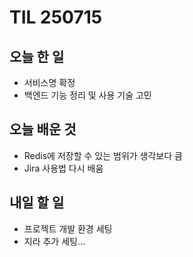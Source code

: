 # TIL 250715

## 오늘 한 일
- 서비스명 확정
- 백엔드 기능 정리 및 사용 기술 고민

## 오늘 배운 것
- Redis에 저장할 수 있는 범위가 생각보다 큼
- Jira 사용법 다시 배움

## 내일 할 일
- 프로젝트 개발 환경 세팅
- 지라 추가 세팅...